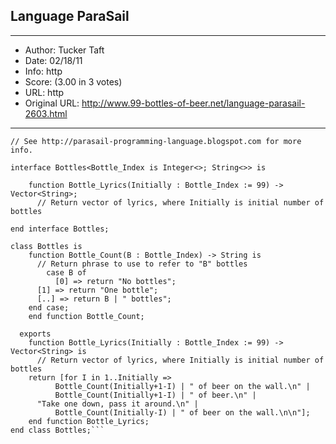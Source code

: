 
## Language ParaSail ##
---
- Author: Tucker Taft
- Date: 02/18/11
- Info: http
- Score:  (3.00 in 3 votes)
- URL: http
- Original URL: http://www.99-bottles-of-beer.net/language-parasail-2603.html
---

```// 99 bottles of beer on the wall, written in ParaSail.
// See http://parasail-programming-language.blogspot.com for more info.

interface Bottles<Bottle_Index is Integer<>; String<>> is

    function Bottle_Lyrics(Initially : Bottle_Index := 99) -> Vector<String>;
      // Return vector of lyrics, where Initially is initial number of bottles

end interface Bottles;

class Bottles is
    function Bottle_Count(B : Bottle_Index) -> String is
      // Return phrase to use to refer to "B" bottles
        case B of
          [0] => return "No bottles";
	  [1] => return "One bottle";
	  [..] => return B | " bottles";
	end case;
    end function Bottle_Count;

  exports
    function Bottle_Lyrics(Initially : Bottle_Index := 99) -> Vector<String> is
      // Return vector of lyrics, where Initially is initial number of bottles
	return [for I in 1..Initially => 
          Bottle_Count(Initially+1-I) | " of beer on the wall.\n" | 
          Bottle_Count(Initially+1-I) | " of beer.\n" |
	  "Take one down, pass it around.\n" |
          Bottle_Count(Initially-I) | " of beer on the wall.\n\n"];
    end function Bottle_Lyrics;
end class Bottles;```